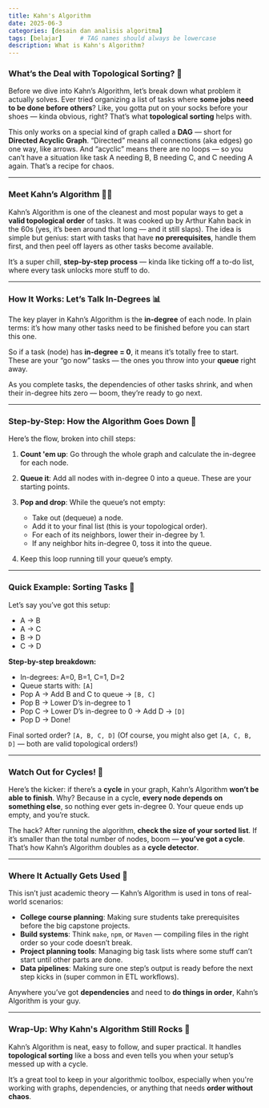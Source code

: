 ```yaml
---
title: Kahn's Algorithm
date: 2025-06-3
categories: [desain dan analisis algoritma]
tags: [belajar]     # TAG names should always be lowercase
description: What is Kahn's Algorithm?
---
```



### What’s the Deal with Topological Sorting? 🧩

Before we dive into Kahn’s Algorithm, let’s break down what problem it actually solves. Ever tried organizing a list of tasks where **some jobs need to be done before others**? Like, you gotta put on your socks before your shoes — kinda obvious, right? That’s what **topological sorting** helps with.

This only works on a special kind of graph called a **DAG** — short for **Directed Acyclic Graph**. “Directed” means all connections (aka edges) go one way, like arrows. And “acyclic” means there are no loops — so you can’t have a situation like task A needing B, B needing C, and C needing A again. That’s a recipe for chaos.

---

### Meet Kahn’s Algorithm 👨‍🏫

Kahn’s Algorithm is one of the cleanest and most popular ways to get a **valid topological order** of tasks. It was cooked up by Arthur Kahn back in the 60s (yes, it’s been around that long — and it still slaps). The idea is simple but genius: start with tasks that have **no prerequisites**, handle them first, and then peel off layers as other tasks become available.

It’s a super chill, **step-by-step process** — kinda like ticking off a to-do list, where every task unlocks more stuff to do.

---

### How It Works: Let’s Talk In-Degrees 📊

The key player in Kahn’s Algorithm is the **in-degree** of each node. In plain terms: it’s how many other tasks need to be finished before you can start this one.

So if a task (node) has **in-degree = 0**, it means it’s totally free to start. These are your “go now” tasks — the ones you throw into your **queue** right away.

As you complete tasks, the dependencies of other tasks shrink, and when their in-degree hits zero — boom, they’re ready to go next.

---

### Step-by-Step: How the Algorithm Goes Down 🧃

Here’s the flow, broken into chill steps:

1. **Count 'em up**: Go through the whole graph and calculate the in-degree for each node.
2. **Queue it**: Add all nodes with in-degree 0 into a queue. These are your starting points.
3. **Pop and drop**: While the queue’s not empty:

   * Take out (dequeue) a node.
   * Add it to your final list (this is your topological order).
   * For each of its neighbors, lower their in-degree by 1.
   * If any neighbor hits in-degree 0, toss it into the queue.
4. Keep this loop running till your queue’s empty.

---

### Quick Example: Sorting Tasks 🔧

Let’s say you’ve got this setup:

* A → B
* A → C
* B → D
* C → D

**Step-by-step breakdown:**

* In-degrees: A=0, B=1, C=1, D=2
* Queue starts with: `[A]`
* Pop A → Add B and C to queue → `[B, C]`
* Pop B → Lower D’s in-degree to 1
* Pop C → Lower D’s in-degree to 0 → Add D → `[D]`
* Pop D → Done!

Final sorted order? `[A, B, C, D]`
(Of course, you might also get `[A, C, B, D]` — both are valid topological orders!)

---

### Watch Out for Cycles! 🚨

Here’s the kicker: if there’s a **cycle** in your graph, Kahn’s Algorithm **won’t be able to finish**. Why? Because in a cycle, **every node depends on something else**, so nothing ever gets in-degree 0. Your queue ends up empty, and you’re stuck.

The hack? After running the algorithm, **check the size of your sorted list**. If it’s smaller than the total number of nodes, boom — **you’ve got a cycle**. That’s how Kahn’s Algorithm doubles as a **cycle detector**.

---

### Where It Actually Gets Used 🎯

This isn’t just academic theory — Kahn’s Algorithm is used in tons of real-world scenarios:

* **College course planning**: Making sure students take prerequisites before the big capstone projects.
* **Build systems**: Think `make`, `npm`, or `Maven` — compiling files in the right order so your code doesn’t break.
* **Project planning tools**: Managing big task lists where some stuff can’t start until other parts are done.
* **Data pipelines**: Making sure one step’s output is ready before the next step kicks in (super common in ETL workflows).

Anywhere you’ve got **dependencies** and need to **do things in order**, Kahn’s Algorithm is your guy.

---

### Wrap-Up: Why Kahn's Algorithm Still Rocks 🤘

Kahn’s Algorithm is neat, easy to follow, and super practical. It handles **topological sorting** like a boss and even tells you when your setup’s messed up with a cycle.

It’s a great tool to keep in your algorithmic toolbox, especially when you're working with graphs, dependencies, or anything that needs **order without chaos**.
